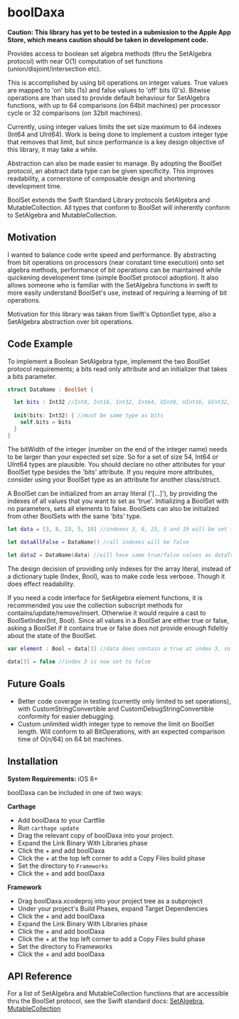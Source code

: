 # boolDaxa

**Caution: This library has yet to be tested in a submission to the Apple App Store, which means 
caution should be taken in development code.**

Provides access to boolean set algebra methods (thru the SetAlgebra protocol) with near O(1) 
computation of set functions (union/disjoint/intersection etc). 

This is accomplished by using bit operations on integer values. True values are mapped to 'on' 
bits (1s) and false values to 'off' bits (0's). Bitwise operations are than used to provide 
default behaviour for SetAlgebra functions, with up to 64 comparisons (on 64bit machines) 
per processor cycle or 32 comparisons (on 32bit machines).

Currently, using integer values limits the set size maximum to 64 indexes (Int64 and UInt64). 
Work is being done to implement a custom integer type that removes that limit, but since performance 
is a key design objective of this library, it may take a while. 

Abstraction can also be made easier to manage. By adopting the BoolSet protocol, an abstract data type 
can be given specificity. This improves readability, a cornerstone of composable design and shortening 
development time.

BoolSet extends the Swift Standard Library protocols SetAlgebra and MutableCollection. All 
types that conform to BoolSet will inherently conform to SetAlgebra and MutableCollection. 

Motivation 
----------
I wanted to balance code write speed and performance. By abstracting from bit operations on processors 
(near constant time execution) onto set algebra methods, performance of bit operations can be maintained 
while quickening development time (simple BoolSet protocol adoption). It also allows someone who is familiar 
with the SetAlgebra functions in swift to more easily understand BoolSet's use, instead of requiring a learning
of bit operations. 

Motivation for this library was taken from Swift's OptionSet type, also a SetAlgebra abstraction over bit 
operations. 

Code Example  
------------
To implement a Boolean SetAlgebra type, implement the two BoolSet protocol requirements; a bits read only 
attribute and an initializer that takes a bits parameter. 
```swift
struct DataName : BoolSet {

  let bits : Int32 //Int8, Int16, Int32, Int64, UInt8, UInt16, UInt32, UInt64 are all compatible
  
  init(bits: Int32) { //must be same type as bits 
    self.bits = bits 
  }
}
```
The bitWidth of the integer (number on the end of the integer name) needs to be larger than your expected 
set size. So for a set of size 54, Int64 or UInt64 types are plausible. You should declare no other attributes 
for your BoolSet type besides the 'bits' attribute. If you require more attributes, consider using your BoolSet 
type as an attribute for another class/struct. 

A BoolSet can be initialized from an array literal ('[...]'), by providing the indexes of all values that 
you want to set as 'true'. Initializing a BoolSet with no parameters, sets all elements to false. BoolSets 
can also be initialzed from other BoolSets with the same 'bits' type.
```swift
let data = [3, 8, 23, 5, 19] //indexes 3, 8, 23, 5 and 19 will be set to true, all other indexes will be false
  
let dataAllFalse = DataName() //all indexes will be false 

let data2 = DataName(data) //will have same true/false values as dataTrue 
```
The design decision of providing only indexes for the array literal, instead of a dictionary tuple (Index, Bool),
was to make code less verbose. Though it does effect readability. 

If you need a code interface for SetAlgebra element functions, it is recommended you use the collection subscript methods 
for contains/update/remove/insert. Otherwise it would require a cast to BoolSetIndex(Int, Bool). Since all values in a 
BoolSet are either true or false, asking a BoolSet if it contains true or false does not provide enough fideltiy about 
the state of the BoolSet. 

```swift
var element : Bool = data[3] //data does contain a true at index 3, so will return true

data[3] = false //index 3 is now set to false 
```
Future Goals 
-------------
- Better code coverage in testing (currently only limited to set operations), with CustomStringConvertible and CustomDebugStringConvertible conformity for easier debugging. 
- Custom unlimited width integer type to remove the limit on BoolSet length. Will conform to all BitOperations, with an expected comparison time of O(n/64) on 64 bit machines. 

Installation 
-------------
**System Requirements:** iOS 8+ 

boolDaxa can be included in one of two ways:
 
**Carthage**

- Add boolDaxa to your Cartfile
- Run `carthage update`
- Drag the relevant copy of boolDaxa into your project.
- Expand the Link Binary With Libraries phase
- Click the + and add boolDaxa
- Click the + at the top left corner to add a Copy Files build phase
- Set the directory to `Frameworks`
- Click the + and add boolDaxa
 
**Framework**

- Drag boolDaxa.xcodeproj into your project tree
  as a subproject
- Under your project's Build Phases, expand Target Dependencies
- Click the + and add boolDaxa
- Expand the Link Binary With Libraries phase
- Click the + and add boolDaxa
- Click the + at the top left corner to add a Copy Files build phase
- Set the directory to Frameworks
- Click the + and add boolDaxa

API Reference 
-------------
For a list of SetAlgebra and MutableCollection functions that are accessible thru the BoolSet 
protocol, see the Swift standard docs: [SetAlgebra](http://swiftdoc.org/v3.0/protocol/SetAlgebra/), [MutableCollection](http://swiftdoc.org/v3.0/protocol/MutableCollection/)
